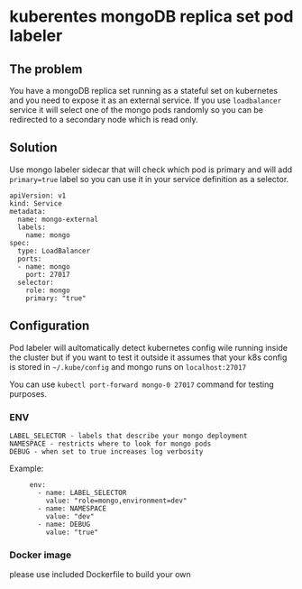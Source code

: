 # kuberentes mongoDB replica set pod labeler

## The problem

You have a mongoDB replica set running as a stateful set on kubernetes and you need to expose it as an external service. If you use `loadbalancer` service it will select one of the mongo pods randomly so you can be redirected to a secondary node which is read only.

## Solution

Use mongo labeler sidecar that will check which pod is primary and will add `primary=true` label so you can use it in your service definition as a selector.
```
apiVersion: v1
kind: Service
metadata:
  name: mongo-external
  labels:
    name: mongo
spec:
  type: LoadBalancer
  ports:
  - name: mongo
    port: 27017
  selector:
    role: mongo
    primary: "true"
```

## Configuration

Pod labeler will aultomatically detect kubernetes config wile running inside the cluster but if you want to test it outside it assumes that your k8s config is stored in `~/.kube/config` and mongo runs on `localhost:27017`

You can use `kubectl port-forward mongo-0 27017` command for testing purposes.

### ENV

```
LABEL_SELECTOR - labels that describe your mongo deployment
NAMESPACE - restricts where to look for mongo pods
DEBUG - when set to true increases log verbosity
```

Example:
```
     env:
       - name: LABEL_SELECTOR
         value: "role=mongo,environment=dev"
       - name: NAMESPACE
         value: "dev"
       - name: DEBUG
         value: "true"
```

### Docker image

please use included Dockerfile to build your own
